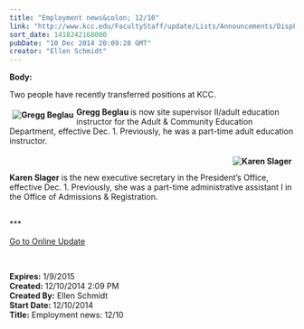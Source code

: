 ```yaml
---
title: "Employment news&colon; 12/10"
link: "http://www.kcc.edu/FacultyStaff/update/Lists/Announcements/DispForm.aspx?ID=1765"
sort_date: 1418242168000
pubDate: "10 Dec 2014 20:09:28 GMT"
creator: "Ellen Schmidt"
---
```


<div><b>Body:</b> <div class="ExternalClassE05A03D3292C4D4883CE6CC6BEE0BA82"><p>​Two people have recently transferred positions at KCC. </p>
<p><strong><img alt="Gregg Beglau" src="/FacultyStaff/update/PublishingImages/Gregg_Beglau_update.jpg" style="vertical-align:auto;float:left;margin:5px" />Gregg Beglau </strong>is now site supervisor II/adult education instructor for the Adult &amp; Community Education Department, effective Dec. 1. Previously, he was a part-time adult education instructor. </p>
<p><strong><img alt="Karen Slager" src="/FacultyStaff/update/PublishingImages/Karen_Slager_update.jpg" style="vertical-align:auto;float:right;margin:5px" /><br /><br />Karen Slager</strong> is the new executive secretary in the President’s Office, effective Dec. 1. Previously, she was a part-time administrative assistant I in the Office of Admissions &amp; Registration. <br /> </p>
<p>***</p>
<p><a href="/update">Go to Online Update</a></p>
<p> </p></div></div>
<div><b>Expires:</b> 1/9/2015</div>
<div><b>Created:</b> 12/10/2014 2:09 PM</div>
<div><b>Created By:</b> Ellen Schmidt</div>
<div><b>Start Date:</b> 12/10/2014</div>
<div><b>Title:</b> Employment news: 12/10</div>

